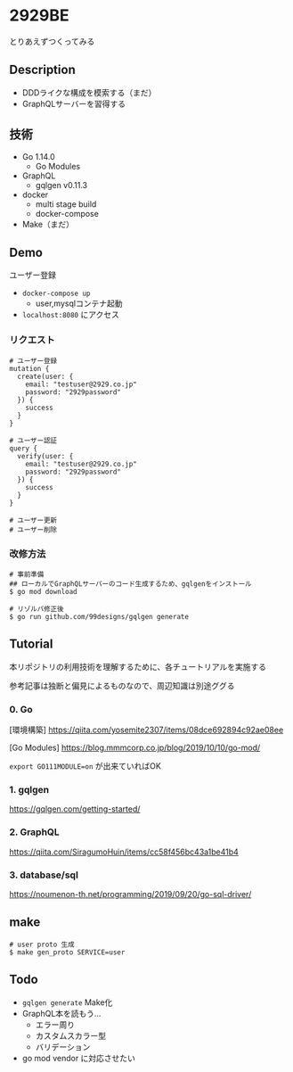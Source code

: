 # 2929BE

とりあえずつくってみる

## Description

- DDDライクな構成を模索する（まだ）
- GraphQLサーバーを習得する

## 技術

- Go 1.14.0
    - Go Modules
- GraphQL
    - gqlgen v0.11.3
- docker
    - multi stage build
    - docker-compose
- Make（まだ）

## Demo

ユーザー登録

- `docker-compose up`
    - user,mysqlコンテナ起動
- `localhost:8080` にアクセス

### リクエスト

```
# ユーザー登録
mutation {
  create(user: {
    email: "testuser@2929.co.jp"
    password: "2929password"
  }) {
    success
  }
}
```

```
# ユーザー認証
query {
  verify(user: {
    email: "testuser@2929.co.jp"
    password: "2929password"
  }) {
    success
  }
}
```


```
# ユーザー更新
# ユーザー削除
```

### 改修方法

```
# 事前準備
## ローカルでGraphQLサーバーのコード生成するため、gqlgenをインストール
$ go mod download
```

```
# リゾルバ修正後
$ go run github.com/99designs/gqlgen generate
```

## Tutorial

本リポジトリの利用技術を理解するために、各チュートリアルを実施する

参考記事は独断と偏見によるものなので、周辺知識は別途ググる

### 0. Go

[環境構築]
https://qiita.com/yosemite2307/items/08dce692894c92ae08ee

[Go Modules]
https://blog.mmmcorp.co.jp/blog/2019/10/10/go-mod/

`export GO111MODULE=on` が出来ていればOK

### 1. gqlgen

https://gqlgen.com/getting-started/

### 2. GraphQL

https://qiita.com/SiragumoHuin/items/cc58f456bc43a1be41b4

### 3. database/sql

https://noumenon-th.net/programming/2019/09/20/go-sql-driver/

## make

```
# user proto 生成
$ make gen_proto SERVICE=user
```

## Todo

- `gqlgen generate` Make化
- GraphQL本を読もう...
    - エラー周り
    - カスタムスカラー型
    - バリデーション
- go mod vendor に対応させたい
